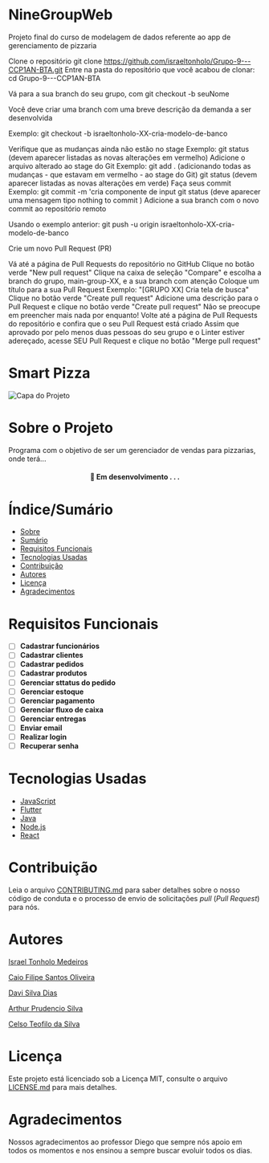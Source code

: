 # NineGroupWeb
Projeto final do curso de modelagem de dados referente ao app de gerenciamento de pizzaria

Clone o repositório
git clone https://github.com/israeltonholo/Grupo-9---CCP1AN-BTA.git
Entre na pasta do repositório que você acabou de clonar:
cd Grupo-9---CCP1AN-BTA

Vá para a sua branch do seu grupo, com git checkout -b seuNome


Você deve criar uma branch com uma breve descrição da demanda a ser desenvolvida


Exemplo: git checkout -b israeltonholo-XX-cria-modelo-de-banco

Verifique que as mudanças ainda não estão no stage
Exemplo: git status (devem aparecer listadas as novas alterações em vermelho)
Adicione o arquivo alterado ao stage do Git
Exemplo:
git add . (adicionando todas as mudanças - que estavam em vermelho - ao stage do Git)
git status (devem aparecer listadas as novas alterações em verde)
Faça seus commit
Exemplo:
git commit -m 'cria componente de input
git status (deve aparecer uma mensagem tipo nothing to commit )
Adicione a sua branch com o novo commit ao repositório remoto

Usando o exemplo anterior: git push -u origin israeltonholo-XX-cria-modelo-de-banco

Crie um novo Pull Request (PR)

Vá até a página de Pull Requests do repositório no GitHub
Clique no botão verde "New pull request"
Clique na caixa de seleção "Compare" e escolha a branch do grupo, main-group-XX, e a sua branch com atenção
Coloque um título para a sua Pull Request
Exemplo: "[GRUPO XX] Cria tela de busca"
Clique no botão verde "Create pull request"
Adicione uma descrição para o Pull Request e clique no botão verde "Create pull request"
Não se preocupe em preencher mais nada por enquanto!
Volte até a página de Pull Requests do repositório e confira que o seu Pull Request está criado
Assim que aprovado por pelo menos duas pessoas do seu grupo e o Linter estiver adereçado, acesse SEU Pull Request e clique no botão "Merge pull request"

# Smart Pizza


![Capa do Projeto](https://coolicias.ao/wp-content/uploads/2019/11/Receita-de-Pizza-de-Pepperoni-na-Fritadeira-El%C3%A9trica-1200x800.jpg)

# Sobre o Projeto

Programa com o objetivo de ser um gerenciador de vendas para pizzarias, onde terá...

<h4 align="center"> 
	🚧  Em desenvolvimento . . .
</h4>

# Índice/Sumário

* [Sobre](#sobre-o-projeto)
* [Sumário](#índice/sumário)
* [Requisitos Funcionais](#requisitos-funcionais)
* [Tecnologias Usadas](#tecnologias-usadas)
* [Contribuição](#contribuição)
* [Autores](#autores)
* [Licença](#licença)
* [Agradecimentos](#agradecimentos)


# Requisitos Funcionais 

- [ ] **Cadastrar funcionários**
- [ ] **Cadastrar clientes**
- [ ] **Cadastrar pedidos**
- [ ] **Cadastrar produtos**
- [ ] **Gerenciar sttatus do pedido**
- [ ] **Gerenciar estoque**
- [ ] **Gerenciar pagamento**
- [ ] **Gerenciar fluxo de caixa**
- [ ] **Gerenciar entregas**
- [ ] **Enviar email**
- [ ] **Realizar login**
- [ ] **Recuperar senha**

# Tecnologias Usadas

- [JavaScript](https://www.javascript.com)
- [Flutter](https://flutter.dev/)
- [Java](https://www.java.com/pt-BR/)
- [Node.js](https://nodejs.org/en/)
- [React](https://pt-br.reactjs.org/)

# Contribuição

Leia o arquivo [CONTRIBUTING.md](CONTRIBUTING.md) para saber detalhes sobre o nosso código de conduta e o processo de envio de solicitações *pull* (*Pull Request*) para nós.

# Autores

[Israel Tonholo Medeiros](https://github.com/israeltonholo)

[Caio Filipe Santos Oliveira ](https://github.com/CaioFilipeSantos)

[Davi Silva Dias ](https://github.com/Davi86)

[Arthur Prudencio Silva](https://github.com/ArthurPrudencioSilva)

[Celso Teofilo da Silva ](https://github.com/celsoteofilo)

# Licença

Este projeto está licenciado sob a Licença MIT,  consulte o arquivo [LICENSE.md](LICENSE.md) para mais detalhes.

# Agradecimentos

Nossos agradecimentos ao professor Diego que sempre nós apoio em todos os momentos e nos ensinou a sempre buscar evoluir todos os dias.
